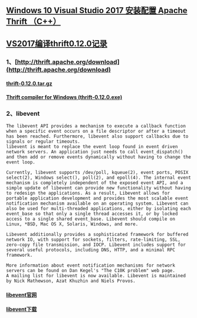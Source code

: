 ## [Windows 10 Visual Studio 2017 安装配置 Apache Thrift （C++）](http://www.cnblogs.com/49er/p/7193829.html)
## [VS2017编译thrift0.12.0记录](https://blog.csdn.net/SHIXINGYA/article/details/89390308)
### 1、[http://thrift.apache.org/download](http://thrift.apache.org/download)
#### [thrift-0.12.0.tar.gz](http://www.apache.org/dyn/closer.cgi?path=/thrift/0.12.0/thrift-0.12.0.tar.gz)
#### [Thrift compiler for Windows (thrift-0.12.0.exe)](http://www.apache.org/dyn/closer.cgi?path=/thrift/0.12.0/thrift-0.12.0.exe)
### 2、libevent
```text
The libevent API provides a mechanism to execute a callback function when a specific event occurs on a file descriptor or after a timeout has been reached. Furthermore, libevent also support callbacks due to signals or regular timeouts.
libevent is meant to replace the event loop found in event driven network servers. An application just needs to call event_dispatch() and then add or remove events dynamically without having to change the event loop.

Currently, libevent supports /dev/poll, kqueue(2), event ports, POSIX select(2), Windows select(), poll(2), and epoll(4). The internal event mechanism is completely independent of the exposed event API, and a simple update of libevent can provide new functionality without having to redesign the applications. As a result, Libevent allows for portable application development and provides the most scalable event notification mechanism available on an operating system. Libevent can also be used for multi-threaded applications, either by isolating each event_base so that only a single thread accesses it, or by locked access to a single shared event_base. Libevent should compile on Linux, *BSD, Mac OS X, Solaris, Windows, and more.

Libevent additionally provides a sophisticated framework for buffered network IO, with support for sockets, filters, rate-limiting, SSL, zero-copy file transmission, and IOCP. Libevent includes support for several useful protocols, including DNS, HTTP, and a minimal RPC framework.

More information about event notification mechanisms for network servers can be found on Dan Kegel's "The C10K problem" web page.
A mailing list for libevent is now available. Libevent is maintained by Nick Mathewson, Azat Khuzhin and Niels Provos.
```
#### [libevent官网](http://libevent.org)
#### [libevent下载](https://github.com/libevent/libevent/releases/download/release-2.1.8-stable/libevent-2.1.8-stable.tar.gz)
